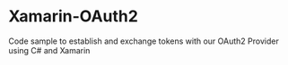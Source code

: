 # Xamarin-OAuth2
Code sample to establish and exchange tokens with our OAuth2 Provider using C# and Xamarin   
